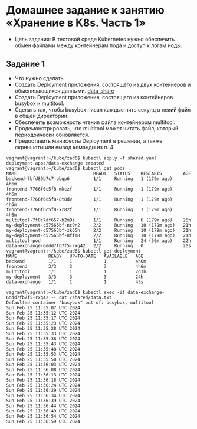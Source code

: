 # Домашнее задание к занятию «Хранение в K8s. Часть 1»
- Цель задания: В тестовой среде Kubernetes нужно обеспечить обмен файлами между контейнерам пода и доступ к логам ноды.
## Задание 1
- Что нужно сделать
- Создать Deployment приложения, состоящего из двух контейнеров и обменивающихся данными. [data-share]()
- Создать Deployment приложения, состоящего из контейнеров busybox и multitool.
- Сделать так, чтобы busybox писал каждые пять секунд в некий файл в общей директории.
- Обеспечить возможность чтения файла контейнером multitool.
- Продемонстрировать, что multitool может читать файл, который периодоически обновляется.
- Предоставить манифесты Deployment в решении, а также скриншоты или вывод команды из п. 4.
```
vagrant@vagrant:~/kube/zad6$ kubectl apply -f shared.yaml
deployment.apps/data-exchange created
vagrant@vagrant:~/kube/zad6$ kubectl get pods
NAME                             READY   STATUS    RESTARTS        AGE
backend-7bfd89b7c7-pbqp6         1/1     Running   1 (179m ago)    4h6m
frontend-7766f6c5f8-mkczf        1/1     Running   1 (179m ago)    4h6m
frontend-7766f6c5f8-8t8dv        1/1     Running   1 (179m ago)    4h6m
frontend-7766f6c5f8-xr82f        1/1     Running   1 (179m ago)    4h6m
multitool-7f8c7df657-h2m9s       1/1     Running   6 (179m ago)    25h
my-deployment-c57565bf-nc9n2     2/2     Running   10 (179m ago)   21h
my-deployment-c57565bf-zk65h     2/2     Running   10 (179m ago)   21h
my-deployment-c57565bf-8ffm8     2/2     Running   10 (179m ago)   21h
multitool-pod                    1/1     Running   24 (56m ago)    22h
data-exchange-6ddd7fb7f5-rxg42   2/2     Running   0               20s
vagrant@vagrant:~/kube/zad6$ kubectl get deployment
NAME            READY   UP-TO-DATE   AVAILABLE   AGE
backend         1/1     1            1           4h6m
frontend        3/3     3            3           4h6m
multitool       1/1     1            1           7d3h
my-deployment   3/3     3            3           24h
data-exchange   1/1     1            1           45s
```
```
vagrant@vagrant:~/kube/zad6$ kubectl exec -it data-exchange-6ddd7fb7f5-rxg42 -- cat /shared/data.txt
Defaulted container "busybox" out of: busybox, multitool
Sun Feb 25 11:35:07 UTC 2024
Sun Feb 25 11:35:12 UTC 2024
Sun Feb 25 11:35:17 UTC 2024
Sun Feb 25 11:35:23 UTC 2024
Sun Feb 25 11:35:28 UTC 2024
Sun Feb 25 11:35:33 UTC 2024
Sun Feb 25 11:35:38 UTC 2024
Sun Feb 25 11:35:43 UTC 2024
Sun Feb 25 11:35:48 UTC 2024
Sun Feb 25 11:35:53 UTC 2024
Sun Feb 25 11:35:58 UTC 2024
Sun Feb 25 11:36:03 UTC 2024
Sun Feb 25 11:36:08 UTC 2024
Sun Feb 25 11:36:13 UTC 2024
Sun Feb 25 11:36:18 UTC 2024
Sun Feb 25 11:36:24 UTC 2024
Sun Feb 25 11:36:29 UTC 2024
Sun Feb 25 11:36:34 UTC 2024
Sun Feb 25 11:36:39 UTC 2024
Sun Feb 25 11:36:44 UTC 2024
Sun Feb 25 11:36:49 UTC 2024
Sun Feb 25 11:36:54 UTC 2024
Sun Feb 25 11:36:59 UTC 2024
```
